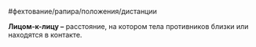 #фехтование/рапира/положения/дистанции

**Лицом-к-лицу –** расстояние, на котором тела противников близки или находятся в контакте.